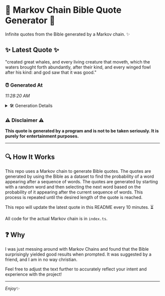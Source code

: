 # 📖 Markov Chain Bible Quote Generator 📖

Infinite quotes from the Bible generated by a Markov chain. ✨

## ✨ Latest Quote ✨
"created great whales, and every living creature that moveth, which the waters brought forth abundantly, after their kind, and every winged fowl after his kind: and god saw that it was good."

### ⏰ Generated At
*11:28:20 AM*

<details>
    <summary>🛠️ Generation Details</summary>
    <p>
        <strong>🌱 Seed:</strong> created<br>
        <strong>🔄 Iterations:</strong> 31<br>
        <strong>📜 Context History:</strong><br>[ created ]: great<br>[ created, great ]: whales,<br>[ created, great, whales, ]: and<br>[ created, great, whales,, and ]: every<br>[ created, great, whales,, and, every ]: living<br>[ created, great, whales,, and, every, living ]: creature<br>[ great, whales,, and, every, living, creature ]: that<br>[ whales,, and, every, living, creature, that ]: moveth,<br>[ and, every, living, creature, that, moveth, ]: which<br>[ every, living, creature, that, moveth,, which ]: the<br>[ living, creature, that, moveth,, which, the ]: waters<br>[ creature, that, moveth,, which, the, waters ]: brought<br>[ that, moveth,, which, the, waters, brought ]: forth<br>[ moveth,, which, the, waters, brought, forth ]: abundantly,<br>[ which, the, waters, brought, forth, abundantly, ]: after<br>[ the, waters, brought, forth, abundantly,, after ]: their<br>[ waters, brought, forth, abundantly,, after, their ]: kind,<br>[ brought, forth, abundantly,, after, their, kind, ]: and<br>[ forth, abundantly,, after, their, kind,, and ]: every<br>[ abundantly,, after, their, kind,, and, every ]: winged<br>[ after, their, kind,, and, every, winged ]: fowl<br>[ their, kind,, and, every, winged, fowl ]: after<br>[ kind,, and, every, winged, fowl, after ]: his<br>[ and, every, winged, fowl, after, his ]: kind:<br>[ every, winged, fowl, after, his, kind: ]: and<br>[ winged, fowl, after, his, kind:, and ]: god<br>[ fowl, after, his, kind:, and, god ]: saw<br>[ after, his, kind:, and, god, saw ]: that<br>[ his, kind:, and, god, saw, that ]: it<br>[ kind:, and, god, saw, that, it ]: was<br>[ and, god, saw, that, it, was ]: good.<br>
    </p>
</details>

### ⚠️ Disclaimer ⚠️
**This quote is generated by a program and is not to be taken seriously. It is purely for entertainment purposes.**

---

## 🔍 How It Works

This repo uses a Markov chain to generate Bible quotes. The quotes are generated by using the Bible as a dataset to find the probability of a word appearing after a sequence of words. The quotes are generated by starting with a random word and then selecting the next word based on the probability of it appearing after the current sequence of words. This process is repeated until the desired length of the quote is reached.

This repo will update the latest quote in this README every 10 minutes. ⏳

All code for the actual Markov chain is in `index.ts`.

## ❓ Why

I was just messing around with Markov Chains and found that the Bible surprisingly yielded good results when prompted. 
It was suggested by a friend, and I am in no way christian.

Feel free to adjust the text further to accurately reflect your intent and experience with the project!

---

*Enjoy*✨
